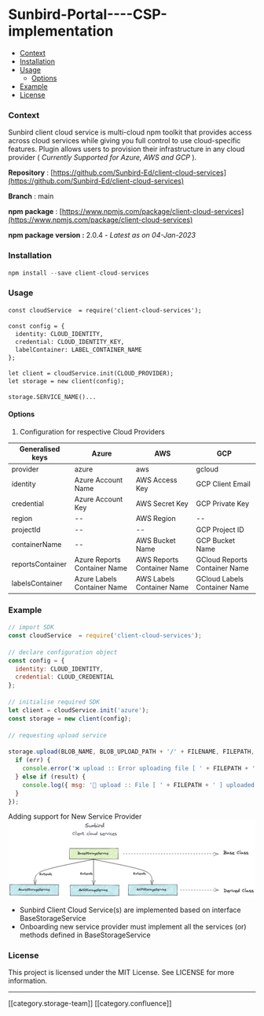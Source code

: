 # Sunbird-Portal----CSP-implementation

* [Context](sunbird-portal-csp-implementation.md#context)
* [Installation](sunbird-portal-csp-implementation.md#installation)
* [Usage](sunbird-portal-csp-implementation.md#usage)
  * [Options](sunbird-portal-csp-implementation.md#options)
* [Example](sunbird-portal-csp-implementation.md#example)
* [License](sunbird-portal-csp-implementation.md#license)

### Context

Sunbird client cloud service is multi-cloud npm toolkit that provides access across cloud services while giving you full control to use cloud-specific features. Plugin allows users to provision their infrastructure in any cloud provider ( _Currently Supported for Azure, AWS and GCP_ ).

**Repository** : [https://github.com/Sunbird-Ed/client-cloud-services](https://github.com/Sunbird-Ed/client-cloud-services)

**Branch** : main

**npm package** : [https://www.npmjs.com/package/client-cloud-services](https://www.npmjs.com/package/client-cloud-services)

**npm package version :** 2.0.4 - _Latest as on 04-Jan-2023_

### Installation

```js
npm install --save client-cloud-services
```

### Usage

```
const cloudService  = require('client-cloud-services');

const config = {
  identity: CLOUD_IDENTITY,
  credential: CLOUD_IDENTITY_KEY,
  labelContainer: LABEL_CONTAINER_NAME
};

let client = cloudService.init(CLOUD_PROVIDER);
let storage = new client(config);

storage.SERVICE_NAME()...

```

#### Options

1. Configuration for respective Cloud Providers

| **Generalised keys** | **Azure**                    | **AWS**                    | **GCP**                       |
| -------------------- | ---------------------------- | -------------------------- | ----------------------------- |
| provider             | azure                        | aws                        | gcloud                        |
| identity             | Azure Account Name           | AWS Access Key             | GCP Client Email              |
| credential           | Azure Account Key            | AWS Secret Key             | GCP Private Key               |
| region               | --                           | AWS Region                 | --                            |
| projectId            | --                           | --                         | GCP Project ID                |
| containerName        | --                           | AWS Bucket Name            | GCP Bucket Name               |
| reportsContainer     | Azure Reports Container Name | AWS Reports Container Name | GCloud Reports Container Name |
| labelsContainer      | Azure Labels Container Name  | AWS Labels Container Name  | GCloud Labels Container Name  |

### Example

```js
// import SDK
const cloudService  = require('client-cloud-services');

// declare configuration object
const config = {
  identity: CLOUD_IDENTITY,
  credential: CLOUD_CREDENTIAL
};

// initialise required SDK
let client = cloudService.init('azure');
const storage = new client(config);

// requesting upload service

storage.upload(BLOB_NAME, BLOB_UPLOAD_PATH + '/' + FILENAME, FILEPATH, {}, (err, result, response) => {
  if (err) {
    console.error('❌ upload :: Error uploading file [ ' + FILEPATH + ' ]. Error => ' + err);
  } else if (result) {
    console.log({ msg: '📁 upload :: File [ ' + FILEPATH + ' ] uploaded successfully' });
  }
});

```

Adding support for New Service Provider![](../../../../Design/FullExport/images/storage/image-20230104-115349.png)

* Sunbird Client Cloud Service(s) are implemented based on interface BaseStorageService
* Onboarding new service provider must implement all the services (or) methods defined in BaseStorageService

### License

This project is licensed under the MIT License. See LICENSE for more information.

***

\[\[category.storage-team]] \[\[category.confluence]]
